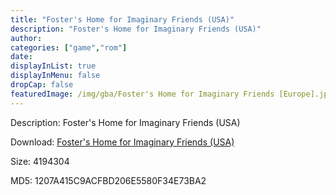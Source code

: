 ```yaml
---
title: "Foster's Home for Imaginary Friends (USA)"
description: "Foster's Home for Imaginary Friends (USA)"
author: 
categories: ["game","rom"]
date: 
displayInList: true
displayInMenu: false
dropCap: false
featuredImage: /img/gba/Foster's Home for Imaginary Friends [Europe].jpg
---
```


Description: Foster's Home for Imaginary Friends (USA)

Download: <a style="text-decoration:underline;" href="https://mega.nz/#!nPBAiKTZ!n2nwIWXnNafRwaXvacVpIOIML0c6RukuU6WmZBdJzSM" target = "_blank" rel = "nofollow" > Foster's Home for Imaginary Friends (USA)</a>

Size: 4194304

MD5: 1207A415C9ACFBD206E5580F34E73BA2

